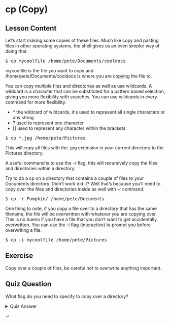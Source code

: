 # cp (Copy)

## Lesson Content

Let’s start making some copies of these files. Much like copy and pasting files in other operating systems, the shell gives us an even simpler way of doing that. 

<pre>$ cp mycoolfile /home/pete/Documents/cooldocs</pre>

mycoolfile is the file you want to copy and /home/pete/Documents/cooldocs is where you are copying the file to.

You can copy multiple files and directories as well as use wildcards. A wildcard is a character that can be substituted for a pattern based selection, giving you more flexibility with searches. You can use wildcards in every command for more flexibility.

<ul>
<li>* the wildcard of wildcards, it's used to represent all single characters or any string.</li>
<li>? used to represent one character</li>
<li>[] used to represent any character within the brackets</li>
</ul>

<pre>$ cp *.jpg /home/pete/Pictures</pre>

This will copy all files with the .jpg extension in your current directory to the Pictures directory.

A useful command is to use the -r flag, this will recursively copy the files and directories within a directory. 

Try to do a cp on a directory that contains a couple of files to your Documents directory. Didn’t work did it? Well that’s because you’ll need to copy over the files and directories inside as well with -r command.

<pre>$ cp -r Pumpkin/ /home/pete/Documents</pre>

One thing to note, if you copy a file over to a directory that has the same filename, the file will be overwritten with whatever you are copying over. This is no bueno if you have a file that you don’t want to get accidentally overwritten. You can use the -i flag (interactive) to prompt you before overwriting a file. 

<pre>$ cp -i mycoolfile /home/pete/Pictures</pre>

## Exercise

Copy over a couple of files, be careful not to overwrite anything important.

## Quiz Question

What flag do you need to specify to copy over a directory?

<details>
    <summary>Quiz Answer</summary>
</details>

-r